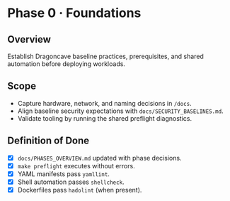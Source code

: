 # Phase 0 · Foundations

## Overview
Establish Dragoncave baseline practices, prerequisites, and shared automation before deploying workloads.

## Scope
- Capture hardware, network, and naming decisions in `/docs`.
- Align baseline security expectations with `docs/SECURITY_BASELINES.md`.
- Validate tooling by running the shared preflight diagnostics.

## Definition of Done
- [x] `docs/PHASES_OVERVIEW.md` updated with phase decisions.
- [x] `make preflight` executes without errors.
- [x] YAML manifests pass `yamllint`.
- [x] Shell automation passes `shellcheck`.
- [x] Dockerfiles pass `hadolint` (when present).
